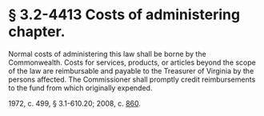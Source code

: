 # § 3.2-4413 Costs of administering chapter.

<p>Normal costs of administering this law shall be borne by the Commonwealth. Costs for services, products, or articles beyond the scope of the law are reimbursable and payable to the Treasurer of Virginia by the persons affected. The Commissioner shall promptly credit reimbursements to the fund from which originally expended.</p><p>1972, c. 499, § 3.1-610.20; 2008, c. <a href='http://lis.virginia.gov/cgi-bin/legp604.exe?081+ful+CHAP0860'>860</a>.</p>